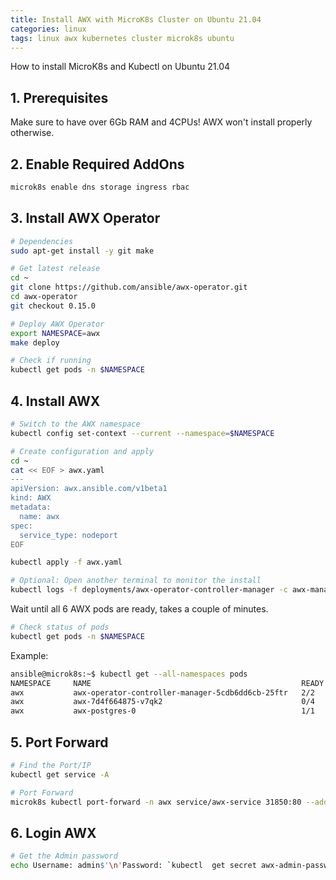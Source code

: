 ```yaml
---
title: Install AWX with MicroK8s Cluster on Ubuntu 21.04
categories: linux
tags: linux awx kubernetes cluster microk8s ubuntu
---
```



How to install MicroK8s and Kubectl on Ubuntu 21.04

## 1. Prerequisites

Make sure to have over 6Gb RAM and 4CPUs! AWX won't install properly otherwise.

## 2. Enable Required AddOns

```bash
microk8s enable dns storage ingress rbac
```

## 3. Install AWX Operator

```bash
# Dependencies
sudo apt-get install -y git make

# Get latest release
cd ~
git clone https://github.com/ansible/awx-operator.git
cd awx-operator
git checkout 0.15.0

# Deploy AWX Operator
export NAMESPACE=awx
make deploy

# Check if running
kubectl get pods -n $NAMESPACE
```

## 4. Install AWX

```bash
# Switch to the AWX namespace
kubectl config set-context --current --namespace=$NAMESPACE

# Create configuration and apply
cd ~
cat << EOF > awx.yaml
---
apiVersion: awx.ansible.com/v1beta1
kind: AWX
metadata:
  name: awx
spec:
  service_type: nodeport
EOF

kubectl apply -f awx.yaml

# Optional: Open another terminal to monitor the install
kubectl logs -f deployments/awx-operator-controller-manager -c awx-manager

```

Wait until all 6 AWX pods are ready, takes a couple of minutes.

```bash
# Check status of pods
kubectl get pods -n $NAMESPACE
```

Example:

```bash
ansible@microk8s:~$ kubectl get --all-namespaces pods
NAMESPACE     NAME                                               READY   STATUS    RESTARTS   AGE
awx           awx-operator-controller-manager-5cdb6dd6cb-25ftr   2/2     Running   0          11m
awx           awx-7d4f664875-v7qk2                               0/4     Pending   0          64s
awx           awx-postgres-0                                     1/1     Running   0          73s

```

## 5. Port Forward

```bash
# Find the Port/IP
kubectl get service -A

# Port Forward
microk8s kubectl port-forward -n awx service/awx-service 31850:80 --address 0.0.0.0 &> /dev/null &

```

## 6. Login AWX

```bash
# Get the Admin password
echo Username: admin$'\n'Password: `kubectl  get secret awx-admin-password -o jsonpath='{.data.password}' | base64 --decode`
```
